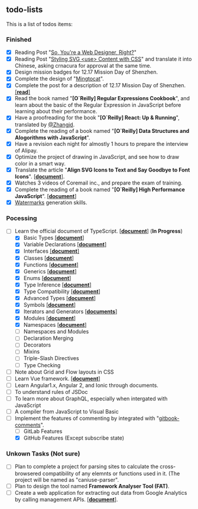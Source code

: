 ## todo-lists

This is a list of todos items:

### Finished

- [x] Reading Post "[So, You're a Web Designer, Right?](https://aleen42.gitbooks.io/personalwiki/content/post/so_a_web_designer/so_a_web_designer.html)"
- [x] Reading Post "[Styling SVG &lt;use&gt; Content with CSS](https://aleen42.gitbooks.io/personalwiki/content/post/style_svg_use/style_svg_use.html#summing-up)" and translate it into Chinese, asking crnacura for approval at the same time.
- [x] Design mission badges for 12.17 Mission Day of Shenzhen.
- [x] Complete the design of "[Mingtocat](https://github.com/aleen42/mingtocat)".
- [x] Complete the post for a description of 12.17 Mission Day of Shenzhen. [[**read**]](https://aleen42.gitbooks.io/personalwiki/content/post/1217_mission_of_shenzhen/1217_mission_of_shenzhen.html#description)
- [x] Read the book named "**[O`Reilly] Regular Expressions Cookbook**", and learn about the basic of the Regular Expression in JavaScript before learning about their performance.
- [x] Have a proofreading for the book "**[O`Reilly] React: Up & Running**", translated by [@Zhangjd](https://github.com/Zhangjd).
- [x] Complete the reading of a book named "**[O`Reilly] Data Structures and Alogorithms with JavaScript**".
- [x] Have a revision each night for almostly 1 hours to prepare the interview of Alipay.
- [x] Optimize the project of drawing in JavaScript, and see how to draw color in a smart way.
- [x] Translate the article "**Align SVG Icons to Text and Say Goodbye to Font Icons**". [[**document**](https://github.com/xitu/gold-miner/blob/master/TODO/align-svg-icons-to-text-and-say-goodbye-to-font-icons.md)].
- [x] Watches 3 videos of Coremail inc., and prepare the exam of training.
- [x] Complete the reading of a book named "**[O`Reilly] High Performance JavaScript**". [[**document**]](https://aleen42.github.io/PersonalWiki/Programming/JavaScript/high_performance/high_performance.html)
- [x] [Watermarks](https://github.com/aleen42/watermarks) generation skills.

### Pocessing

- [ ] Learn the official document of TypeScript. [[**document**]](https://aleen42.github.io/PersonalWiki/Programming/TypeScript/TypeScript.html) (**In Progress**)
  - [x] Basic Types [[**document**]](https://aleen42.github.io/PersonalWiki/Programming/TypeScript/types/types.html)
  - [x] Variable Declarations [[**document**]](https://aleen42.github.io/PersonalWiki/Programming/TypeScript/variable_declarations/variable_declarations.html)
  - [x] Interfaces [[**document**]](https://aleen42.github.io/PersonalWiki/Programming/TypeScript/interfaces/interfaces.html)
  - [x] Classes [[**document**]](https://aleen42.github.io/PersonalWiki/Programming/TypeScript/classes/classes.html)
  - [x] Functions [[**document**]](https://aleen42.github.io/PersonalWiki/Programming/TypeScript/functions/functions.html)
  - [x] Generics [[**document**]](https://aleen42.github.io/PersonalWiki/Programming/TypeScript/generics/generics.html)
  - [x] Enums [[**document**]](https://aleen42.github.io/PersonalWiki/Programming/TypeScript/enums/enums.html)
  - [x] Type Inference [[**document**]](https://aleen42.github.io/PersonalWiki/Programming/TypeScript/type_inferences/type_inferences.html)
  - [x] Type Compatibility [[**document**]](https://aleen42.github.io/PersonalWiki/Programming/TypeScript/TypeScript.html)
  - [x] Advanced Types [[**document**]](https://aleen42.github.io/PersonalWiki/Programming/TypeScript/advanced_types/advanced_types.html#2-union-types)
  - [x] Symbols [[**document**]](https://aleen42.github.io/PersonalWiki/Programming/TypeScript/symbol/symbol.html)
  - [x] Iterators and Generators [[**documents**]](https://aleen42.github.io/PersonalWiki/Programming/TypeScript/iterators/iterators.html)
  - [x] Modules [[**document**]](https://aleen42.github.io/PersonalWiki/Programming/TypeScript/modules/modules.html)
  - [x] Namespaces [[**document**]](https://aleen42.github.io/PersonalWiki/Programming/TypeScript/namespaces/namespaces.html)
  - [ ] Namespaces and Modules
  - [ ] Declaration Merging
  - [ ] Decorators
  - [ ] Mixins
  - [ ] Triple-Slash Directives
  - [ ] Type Checking
- [ ] Note about Grid and Flow layouts in CSS
- [ ] Learn Vue framework. [[**document**]](https://aleen42.github.io/PersonalWiki/Programming/JavaScript/Framework/vue/vue.html)
- [ ] Learn Angular1.x, Angular 2, and Ionic through documents.
- [ ] To understand rules of JSDoc
- [ ] To learn more about GraphQL, especially when intergated with JavaScript
- [ ] A compiler from JavaScript to Visual Basic
- [ ] Implement the features of commenting by integrated with "[gitbook-comments](https://github.com/aleen42/gitbook-comments)".
  - [ ] GitLab Features
  - [x] GitHub Features (Except subscribe state)

### Unkown Tasks (Not sure)

- [ ] Plan to complete a project for parsing sites to calculate the cross-browsered compatibility of any elemnts or functions used in it. (The project will be named as "caniuse-parser".
- [ ] Plan to design the tool named **Framework Analyser Tool (FAT)**.
- [ ] Create a web application for extracting out data from Google Analytics by calling management APIs. [[**document**](https://developers.google.com/analytics/devguides/config/mgmt/v3/quickstart/web-js?hl=zh-cn)].
